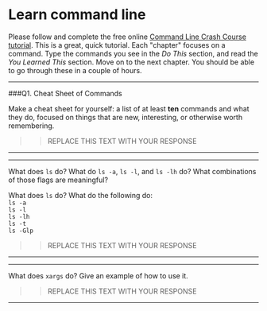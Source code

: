 # Learn command line

Please follow and complete the free online [Command Line Crash Course
tutorial](http://cli.learncodethehardway.org/book/). This is a great,
quick tutorial. Each "chapter" focuses on a command. Type the commands
you see in the _Do This_ section, and read the _You Learned This_
section. Move on to the next chapter. You should be able to go through
these in a couple of hours.

---

###Q1. Cheat Sheet of Commands  

Make a cheat sheet for yourself: a list of at least **ten** commands and what they do, focused on things that are new, interesting, or otherwise worth remembering.

> > REPLACE THIS TEXT WITH YOUR RESPONSE

---


---

What does `ls` do? What do `ls -a`, `ls -l`, and `ls -lh` do? What combinations of those flags are meaningful?

What does `ls` do? What do the following do:  
`ls -a`  
`ls -l`  
`ls -lh`  
`ls -t`  
`ls -Glp`  

> > REPLACE THIS TEXT WITH YOUR RESPONSE

---


---

What does `xargs` do? Give an example of how to use it.

> > REPLACE THIS TEXT WITH YOUR RESPONSE

---

